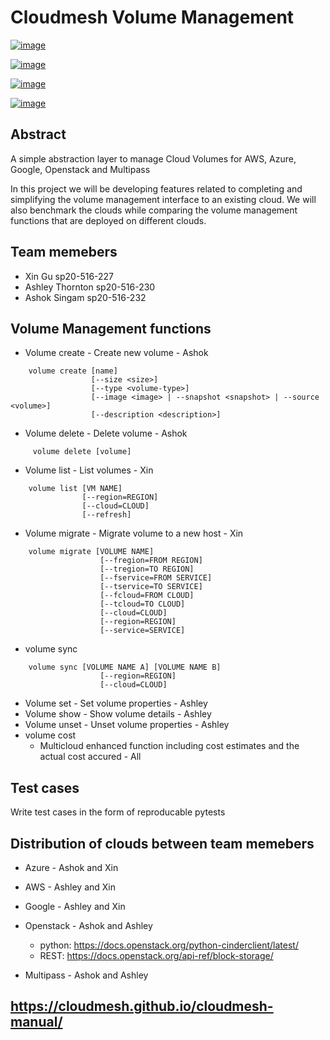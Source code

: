 # Cloudmesh Volume Management



[![image](https://img.shields.io/travis/TankerHQ/cloudmesh-volume.svg?branch=master)](https://travis-ci.org/TankerHQ/cloudmesn-volume)

[![image](https://img.shields.io/pypi/pyversions/cloudmesh-volume.svg)](https://pypi.org/project/cloudmesh-volume)

[![image](https://img.shields.io/pypi/v/cloudmesh-volume.svg)](https://pypi.org/project/cloudmesh-volume/)

[![image](https://img.shields.io/github/license/TankerHQ/python-cloudmesh-volume.svg)](https://github.com/TankerHQ/python-cloudmesh-volume/blob/master/LICENSE)

## Abstract

A simple abstraction layer to manage Cloud Volumes for AWS, Azure, Google, Openstack and Multipass

In this project we will be developing features related to completing and simplifying the volume management interface to an existing cloud. We will also benchmark the clouds while comparing the volume management functions that are deployed on different clouds.

## Team memebers

* Xin Gu sp20-516-227
* Ashley Thornton sp20-516-230
* Ashok Singam sp20-516-232

## Volume Management functions

* Volume create - Create new volume - Ashok
```
    volume create [name]
                  [--size <size>]
                  [--type <volume-type>]
                  [--image <image> | --snapshot <snapshot> | --source <volume>]
                  [--description <description>]
```

* Volume delete - Delete volume - Ashok
```
     volume delete [volume] 
```

* Volume list - List volumes - Xin
```
    volume list [VM NAME]
                [--region=REGION]
                [--cloud=CLOUD]
                [--refresh]
```
    
* Volume migrate - Migrate volume to a new host - Xin
```
    volume migrate [VOLUME NAME]
                    [--fregion=FROM REGION]
                    [--tregion=TO REGION]
                    [--fservice=FROM SERVICE]
                    [--tservice=TO SERVICE]
                    [--fcloud=FROM CLOUD]
                    [--tcloud=TO CLOUD]
                    [--cloud=CLOUD]
                    [--region=REGION]
                    [--service=SERVICE] 
```

* volume sync
```
    volume sync [VOLUME NAME A] [VOLUME NAME B]
                    [--region=REGION]
                    [--cloud=CLOUD]
```
                  
* Volume set - Set volume properties - Ashley
* Volume show - Show volume details - Ashley
* Volume unset - Unset volume properties - Ashley
* volume cost
    * Multicloud enhanced function including cost estimates and the actual cost accured - All

## Test cases

Write test cases in the form of reproducable pytests

## Distribution of clouds between team memebers

* Azure - Ashok and Xin
* AWS - Ashley and Xin
* Google - Ashley and Xin
* Openstack - Ashok and Ashley

  * python: <https://docs.openstack.org/python-cinderclient/latest/>
  * REST: <https://docs.openstack.org/api-ref/block-storage/>
  
* Multipass - Ashok and Ashley 
     
## <https://cloudmesh.github.io/cloudmesh-manual/>

